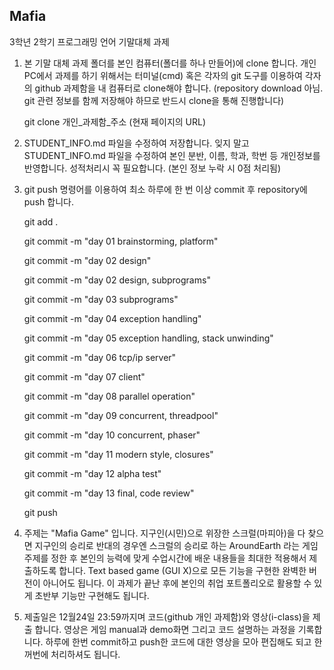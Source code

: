 ## Mafia

3학년 2학기 프로그래밍 언어 기말대체 과제

1. 본 기말 대체 과제 폴더를 본인 컴퓨터(폴더를 하나 만들어)에 clone 합니다.
   개인 PC에서 과제를 하기 위해서는 터미널(cmd) 혹은 각자의 git 도구를 이용하여
   각자의 github 과제함을 내 컴퓨터로 clone해야 합니다.
   (repository download 아님. git 관련 정보를 함께 저장해야 하므로 반드시 clone을 통해 진행합니다)
   
   git clone 개인_과제함_주소 (현재 페이지의 URL)

2. STUDENT_INFO.md 파일을 수정하여 저장합니다.
   잊지 말고 STUDENT_INFO.md 파일을 수정하여 본인 분반, 이름, 학과, 학번 등 개인정보를 반영합니다.
   성적처리시 꼭 필요합니다. (본인 정보 누락 시 0점 처리됨)

3. git push 명령어를 이용하여 최소 하루에 한 번 이상 commit 후 repository에 push 합니다.

   git add .
   
   git commit -m "day 01 brainstorming, platform"
   
   git commit -m "day 02 design"
   
   git commit -m "day 02 design, subprograms"
   
   git commit -m "day 03 subprograms"
   
   git commit -m "day 04 exception handling"
   
   git commit -m "day 05 exception handling, stack unwinding"
   
   git commit -m "day 06 tcp/ip server"
   
   git commit -m "day 07 client"
   
   git commit -m "day 08 parallel operation"
   
   git commit -m "day 09 concurrent, threadpool"
   
   git commit -m "day 10 concurrent, phaser"
   
   git commit -m "day 11 modern style, closures"
   
   git commit -m "day 12 alpha test"
   
   git commit -m "day 13 final, code review"
   
   git push


4. 주제는 "Mafia Game" 입니다.
   지구인(시민)으로 위장한 스크럴(마피아)을 다 찾으면 지구인의 승리로 반대의 경우엔 스크럴의 승리로 하는
   AroundEarth 라는 게임 주제를 정한 후 본인의 능력에 맞게 수업시간에 배운 내용들을 최대한 적용해서 제출하도록 합니다.
   Text based game (GUI X)으로 모든 기능을 구현한 완벽한 버전이 아니어도 됩니다. 이 과제가 끝난 후에 본인의 취업
   포트폴리오로 활용할 수 있게 초반부 기능만 구현해도 됩니다.

5. 제출일은 12월24일 23:59까지며 코드(github 개인 과제함)와 영상(i-class)을 제출 합니다.
   영상은 게임 manual과 demo화면 그리고 코드 설명하는 과정을 기록합니다.
   하루에 한번 commit하고 push한 코드에 대한 영상을 모아 편집해도 되고 한꺼번에 처리하셔도 됩니다.
    
  

